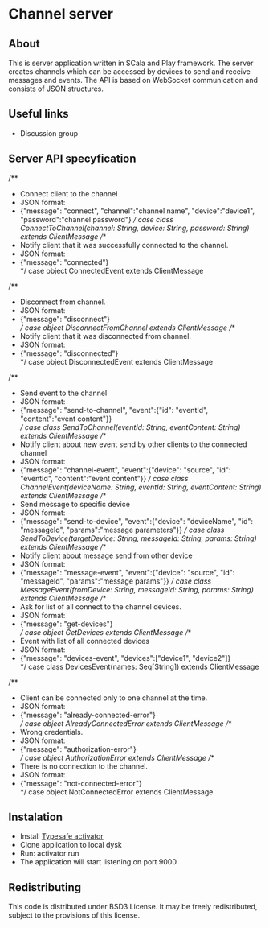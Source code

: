 # Channel server

## About
This is server application written in SCala and Play framework. 
The server creates channels which can be accessed by devices to send and receive messages and events.
The API is based on WebSocket communication and consists of JSON structures.

## Useful links

* Discussion group

## Server API specyfication
  /** 
   *  Connect client to the channel  
   *  JSON format:
   *  {"message": "connect", "channel":"channel name", "device":"device1", "password":"channel password"}
   */
  case class ConnectToChannel(channel: String, device: String, password: String) extends ClientMessage
  /** 
   *  Notify client that it was successfully connected to the channel. 
   *  JSON format: 
   *  {"message": "connected"}  
   */
  case object ConnectedEvent extends ClientMessage
  
  /** 
   *  Disconnect from channel.
   *  JSON format: 
   *  {"message": "disconnect"}  
   */
  case object DisconnectFromChannel extends ClientMessage
  /** 
   *  Notify client that it was disconnected from channel. 
   *  JSON format: 
   *  {"message": "disconnected"}  
   */
  case object DisconnectedEvent extends ClientMessage

  /** 
   *  Send event to the channel 
   *  JSON format: 
   *  {"message": "send-to-channel", "event":{"id": "eventId", "content":"event content"}}  
   */
  case class SendToChannel(eventId: String, eventContent: String) extends ClientMessage
  /** 
   *  Notify client about new event send by other clients to the connected channel 
   *  JSON format: 
   *  {"message": "channel-event", "event":{"device": "source", "id": "eventId", "content":"event content"}}
   */
  case class ChannelEvent(deviceName: String, eventId: String, eventContent: String) extends ClientMessage
  /** 
   *  Send message to specific device 
   *  JSON format: 
   *  {"message": "send-to-device", "event":{"device": "deviceName", "id": "messageId", "params":"message parameters"}}
   */
  case class SendToDevice(targetDevice: String, messageId: String, params: String) extends ClientMessage
  /** 
   *  Notify client about message send from other device 
   *  JSON format: 
   *  {"message": "message-event", "event":{"device": "source", "id": "messageId", "params":"message params"}}
   */
  case class MessageEvent(fromDevice: String, messageId: String, params: String) extends ClientMessage
  /** 
   *  Ask for list of all connect to the channel devices. 
   *  JSON format: 
   *  {"message": "get-devices"}  
   */
  case object GetDevices extends ClientMessage
  /** 
   *  Event with list of all connected devices 
   *  JSON format: 
   *  {"message": "devices-event", "devices":["device1", "device2"]}  
   */
  case class DevicesEvent(names: Seq[String]) extends ClientMessage
  
  /** 
   *  Client can be connected only to one channel at the time. 
   *  JSON format: 
   *  {"message": "already-connected-error"}  
   */
  case object AlreadyConnectedError extends ClientMessage
  /** 
   *  Wrong credentials. 
   *  JSON format: 
   *  {"message": "authorization-error"}  
   */
  case object AuthorizationError extends ClientMessage
  /** 
   *  There is no connection to the channel. 
   *  JSON format: 
   *  {"message": "not-connected-error"}  
   */
  case object NotConnectedError extends ClientMessage


## Instalation
* Install [Typesafe activator](http://www.playframework.com/download)
* Clone application to local dysk
* Run: activator run
* The application will start listening on port 9000


## Redistributing
This code is distributed under BSD3 License. It may be freely redistributed, subject to the provisions of this license.
